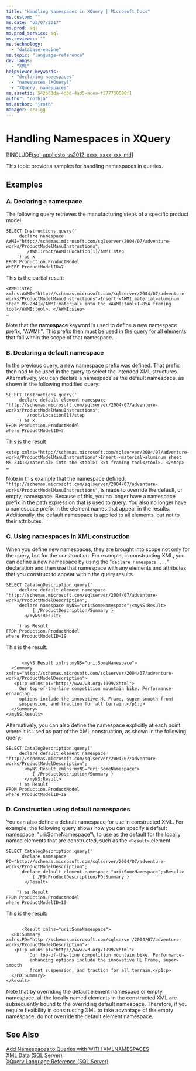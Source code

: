 ```yaml
---
title: "Handling Namespaces in XQuery | Microsoft Docs"
ms.custom: ""
ms.date: "03/07/2017"
ms.prod: sql
ms.prod_service: sql
ms.reviewer: ""
ms.technology: 
  - "database-engine"
ms.topic: "language-reference"
dev_langs: 
  - "XML"
helpviewer_keywords: 
  - "declaring namespaces"
  - "namespaces [XQuery]"
  - "XQuery, namespaces"
ms.assetid: 542b63da-4d3d-4ad5-acea-f577730688f1
author: "rothja"
ms.author: "jroth"
manager: craigg
---
```

# Handling Namespaces in XQuery
[!INCLUDE[tsql-appliesto-ss2012-xxxx-xxxx-xxx-md](../includes/tsql-appliesto-ss2012-xxxx-xxxx-xxx-md.md)]

  This topic provides samples for handling namespaces in queries.  
  
## Examples  
  
### A. Declaring a namespace  
 The following query retrieves the manufacturing steps of a specific product model.  
  
```  
SELECT Instructions.query('  
     declare namespace AWMI="http://schemas.microsoft.com/sqlserver/2004/07/adventure-works/ProductModelManuInstructions";  
        /AWMI:root/AWMI:Location[1]/AWMI:step  
    ') as x  
FROM Production.ProductModel  
WHERE ProductModelID=7  
```  
  
 This is the partial result:  
  
```  
<AWMI:step xmlns:AWMI="http://schemas.microsoft.com/sqlserver/2004/07/adventure-works/ProductModelManuInstructions">Insert <AWMI:material>aluminum sheet MS-2341</AWMI:material> into the <AWMI:tool>T-85A framing tool</AWMI:tool>. </AWMI:step>  
…  
```  
  
 Note that the **namespace** keyword is used to define a new namespace prefix, "AWMI:". This prefix then must be used in the query for all elements that fall within the scope of that namespace.  
  
### B. Declaring a default namespace  
 In the previous query, a new namespace prefix was defined. That prefix then had to be used in the query to select the intended XML structures. Alternatively, you can declare a namespace as the default namespace, as shown in the following modified query:  
  
```  
SELECT Instructions.query('  
     declare default element namespace "http://schemas.microsoft.com/sqlserver/2004/07/adventure-works/ProductModelManuInstructions";  
        /root/Location[1]/step  
    ') as x  
FROM Production.ProductModel  
where ProductModelID=7  
```  
  
 This is the result  
  
```  
<step xmlns="http://schemas.microsoft.com/sqlserver/2004/07/adventure-works/ProductModelManuInstructions">Insert <material>aluminum sheet MS-2341</material> into the <tool>T-85A framing tool</tool>. </step>  
…  
```  
  
 Note in this example that the namespace defined, `"http://schemas.microsoft.com/sqlserver/2004/07/adventure-works/ProductModelManuInstructions"`, is made to override the default, or empty, namespace. Because of this, you no longer have a namespace prefix in the path expression that is used to query. You also no longer have a namespace prefix in the element names that appear in the results. Additionally, the default namespace is applied to all elements, but not to their attributes.  
  
### C. Using namespaces in XML construction  
 When you define new namespaces, they are brought into scope not only for the query, but for the construction. For example, in constructing XML, you can define a new namespace by using the "`declare namespace ...`" declaration and then use that namespace with any elements and attributes that you construct to appear within the query results.  
  
```  
SELECT CatalogDescription.query('  
     declare default element namespace "http://schemas.microsoft.com/sqlserver/2004/07/adventure-works/ProductModelDescription";  
     declare namespace myNS="uri:SomeNamespace";<myNS:Result>  
          { /ProductDescription/Summary }  
       </myNS:Result>  
  
    ') as Result  
FROM Production.ProductModel  
where ProductModelID=19  
```  
  
 This is the result:  
  
```  
  
      <myNS:Result xmlns:myNS="uri:SomeNamespace">  
  <Summary xmlns="http://schemas.microsoft.com/sqlserver/2004/07/adventure-works/ProductModelDescription">  
   <p1:p xmlns:p1="http://www.w3.org/1999/xhtml">  
     Our top-of-the-line competition mountain bike. Performance-enhancing   
     options include the innovative HL Frame, super-smooth front   
     suspension, and traction for all terrain.</p1:p>  
  </Summary>  
</myNS:Result>  
```  
  
 Alternatively, you can also define the namespace explicitly at each point where it is used as part of the XML construction, as shown in the following query:  
  
```  
SELECT CatalogDescription.query('  
     declare default element namespace "http://schemas.microsoft.com/sqlserver/2004/07/adventure-works/ProductModelDescription";  
       <myNS:Result xmlns:myNS="uri:SomeNamespace">  
          { /ProductDescription/Summary }  
       </myNS:Result>  
    ') as Result  
FROM Production.ProductModel  
where ProductModelID=19  
```  
  
### D. Construction using default namespaces  
 You can also define a default namespace for use in constructed XML. For example, the following query shows how you can specify a default namespace,  "uri:SomeNamespace"\\, to use as the default for the locally named elements that are constructed, such as the `<Result>` element.  
  
```  
SELECT CatalogDescription.query('  
      declare namespace PD="http://schemas.microsoft.com/sqlserver/2004/07/adventure-works/ProductModelDescription";  
      declare default element namespace "uri:SomeNamespace";<Result>  
          { /PD:ProductDescription/PD:Summary }  
       </Result>  
  
    ') as Result  
FROM Production.ProductModel  
where ProductModelID=19  
```  
  
 This is the result:  
  
```  
  
      <Result xmlns="uri:SomeNamespace">  
  <PD:Summary xmlns:PD="http://schemas.microsoft.com/sqlserver/2004/07/adventure-works/ProductModelDescription">  
   <p1:p xmlns:p1="http://www.w3.org/1999/xhtml">  
         Our top-of-the-line competition mountain bike. Performance-  
         enhancing options include the innovative HL Frame, super-smooth   
         front suspension, and traction for all terrain.</p1:p>  
  </PD:Summary>  
</Result>  
```  
  
 Note that by overriding the default element namespace or empty namespace, all the locally named elements in the constructed XML are subsequently bound to the overriding default namespace. Therefore, if you require flexibility in constructing XML to take advantage of the empty namespace, do not override the default element namespace.  
  
## See Also  
 [Add Namespaces to Queries with WITH XMLNAMESPACES](../relational-databases/xml/add-namespaces-to-queries-with-with-xmlnamespaces.md)   
 [XML Data &#40;SQL Server&#41;](../relational-databases/xml/xml-data-sql-server.md)   
 [XQuery Language Reference &#40;SQL Server&#41;](../xquery/xquery-language-reference-sql-server.md)  
  
  
